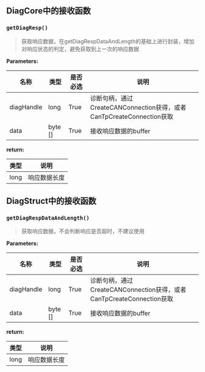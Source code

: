 ## DiagCore中的接收函数

### `getDiagResp()`

> 获取响应数据，在getDiagRespDataAndLength的基础上进行封装，增加对响应状态的判定，避免获取到上一次的响应数据

**Parameters:**

| **名称**   | **类型** | **是否必选** | **说明**                                                     |
| ---------- | -------- | ------------ | ------------------------------------------------------------ |
| diagHandle | long     | True         | 诊断句柄，通过CreateCANConnection获得，或者CanTpCreateConnection获取 |
| data       | byte []  | True         | 接收响应数据的buffer                                         |

**return:**

| 类型 | 说明         |
| ---- | ------------ |
| long | 响应数据长度 |



## DiagStruct中的接收函数

### `getDiagRespDataAndLength()`

> 获取响应数据，不会判断响应是否超时，不建议使用

**Parameters:**

| **名称**   | **类型** | **是否必选** | **说明**                                                     |
| ---------- | -------- | ------------ | ------------------------------------------------------------ |
| diagHandle | long     | True         | 诊断句柄，通过CreateCANConnection获得，或者CanTpCreateConnection获取 |
| data       | byte []  | True         | 接收响应数据的buffer                                         |

**return:**

| 类型 | 说明         |
| ---- | ------------ |
| long | 响应数据长度 |

